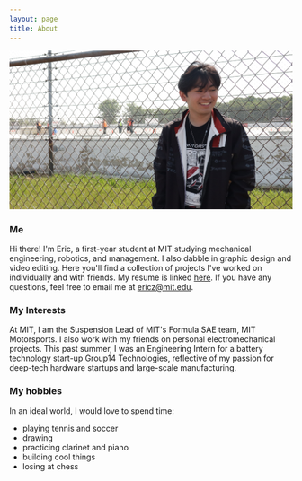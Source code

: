 ```yaml
---
layout: page
title: About
---
```


![ericphoto](/EricPhoto.JPG)

### Me

Hi there! I'm Eric, a first-year student at MIT studying mechanical engineering, robotics, and management. I also dabble in graphic design and video editing. Here you'll find a collection of projects I've worked on individually and with friends. My resume is linked [here](/resume.pdf). If you have any questions, feel free to email me at [ericz@mit.edu](mailto:ericz@mit.edu).

### My Interests
At MIT, I am the Suspension Lead of MIT's Formula SAE team, MIT Motorsports. I also work with my friends on personal electromechanical projects. This past summer, I was an Engineering Intern for a battery technology start-up Group14 Technologies, reflective of my passion for deep-tech hardware startups and large-scale manufacturing.

### My hobbies

In an ideal world, I would love to spend time:
- playing tennis and soccer
- drawing
- practicing clarinet and piano
- building cool things
- losing at chess


